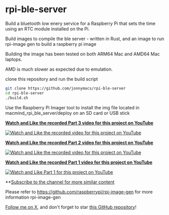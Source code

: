 # rpi-ble-server

Build a bluetooth low enery service for a Raspberry Pi that sets the time using an RTC module installed on the Pi.

Build images to compile the ble server - written in Rust, and an
image to run rpi-image gen to build a raspberry pi image

Building the image has been tested on both ARM64 Mac and AMD64 Mac laptops.

AMD is much slower as expected due to emulation.

clone this repository and run the build script

```sh
git clone https://github.com/jonnymacs/rpi-ble-server
cd rpi-ble-server
./build.sh
```

Use the Raspberry Pi Imager tool to install the img file located in macmind_rpi_ble_server/deploy
on an SD card or USB stick

**[Watch and Like the recorded Part 3 video for this project on YouTube](https://www.youtube.com/watch?v=679RFH8dj9Y)** 

[![Watch and Like the recorded video for this project on YouTube](https://img.youtube.com/vi/679RFH8dj9Y/maxresdefault.jpg)](https://www.youtube.com/watch?v=679RFH8dj9Y)

**[Watch and Like the recorded Part 2 video for this project on YouTube](https://www.youtube.com/watch?v=0ViqA6MWkeo)** 

[![Watch and Like the recorded video for this project on YouTube](https://img.youtube.com/vi/0ViqA6MWkeo/maxresdefault.jpg)](https://www.youtube.com/watch?v=0ViqA6MWkeo)

**[Watch and Like the recorded Part 1 video for this project on YouTube](https://www.youtube.com/watch?v=L8ZH9zQwcY8)** 

[![Watch and Like Part 1 for this project on YouTube](https://img.youtube.com/vi/L8ZH9zQwcY8/maxresdefault.jpg)](https://www.youtube.com/watch?v=L8ZH9zQwcY8)

**[Subscribe to the channel for more similar content](https://www.youtube.com/@macmind-io?sub_confirmation=1)

Please refer to https://github.com/raspberrypi/rpi-image-gen for more information rpi-image-gen

[Follow me on X](https://x.com/jonnymacs), and don't forget to star [this GitHub repository](https://github.com/jonnymacs/rpi_ble_server)!
